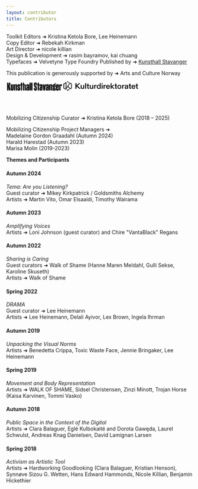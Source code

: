 ```yaml
---
layout: contributor
title: Contributors
---
```


Toolkit Editors &#10140; Kristina Ketola Bore, Lee Heinemann  
Copy Editor &#10140; Rebekah Kirkman  
Art Director &#10140; nicole killian  
Design & Development &#10140; rasim bayramov, kai chuang  
Typefaces &#10140; Velvetyne Type Foundry 
Published by &#10140; [Kunsthall Stavanger](https://kunsthallstavanger.no/)  


This publication is generously supported by &#10140; Arts and Culture Norway

<img src="img/KS-Logo-2025.svg" alt="KS Logo" width="30%">
<img src="img/Kulturdirektoratet_svart.svg" alt="Kulturdirektoratet Logo" width="40%">

<br><br>

Mobilizing Citizenship Curator &#10140; Kristina Ketola Bore (2018 – 2025)


Mobilizing Citizenship Project Managers &#10140;     
Madelaine Gordon Graadahl (Autumn 2024)  
Harald Harestad (Autumn 2023)  
Marisa Molin (2019-2023)  


**Themes and Participants**

#### Autumn 2024  
*Tema: Are you Listening?*  
Guest curator &#10140; Mikey Kirkpatrick / Goldsmiths Alchemy  
Artists &#10140; Martin Vito, Omar Elsaaidi, Timothy Wairama


#### Autumn 2023  
*Amplifying Voices*  
Artists &#10140; Loni Johnson (guest curator) and Chire "VantaBlack" Regans 


#### Autumn 2022  
*Sharing is Caring*  
Guest curators &#10140; Walk of Shame (Hanne Maren Meldahl, Gulli Sekse, Karoline Skuseth)  
Artists &#10140; Walk of Shame


#### Spring 2022  
*DRAMA*  
Guest curator &#10140; Lee Heinemann  
Artists &#10140; Lee Heinemann, Delali Ayivor, Lex Brown, Ingela Ihrman


#### Autumn 2019  
*Unpacking the Visual Norms*  
Artists &#10140; Benedetta Crippa, Toxic Waste Face, Jennie Bringaker, Lee Heinemann


#### Spring 2019   
*Movement and Body Representation*  
Artists &#10140; WALK OF SHAME, Sidsel Christensen, Zinzi Minott, Trojan Horse (Kaisa Karvinen, Tommi Vasko)


#### Autumn 2018  
*Public Space in the Context of the Digital*    
Artists &#10140; Clara Balaguer, Eglé Kulbokaité and Dorota Gawęda, Laurel Schwulst, Andreas Knag Danielsen, David Lamignan Larsen


#### Spring 2018  
*Activism as Artistic Tool*  
Artists &#10140; Hardworking Goodlooking (Clara Balaguer, Kristian Henson), Synnøve Sizou G. Wetten, Hans Edward Hammonds, Nicole Killian, Benjamin Hickethier